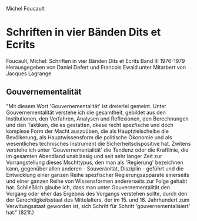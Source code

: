 Michel Foucault

Schriften in vier Bänden
Dits et Ecrits
==============
Foucault, Michel: Schriften in vier Bänden
Dits et Ecrits
Band III
1976-1979
Herausgegeben von Daniel Defert und Francois Ewald unter Mitarbert von Jacques Lagrange

Gouvernementalität
------------------
"Mit diesem Wort 'Gouvernementalität' ist dreierlei gemeint. Unter Gouvernementalität verstehe ich die gesamtheit, gebildet aus den Institutionen, den Verfahren, Analysen und Reflexionen, den Berechnungen und den Taktiken, die es gestatten, dkese recht spezfische und doch komplexe Form der Macht auszuüben, die als Hauptzielscheibe die Bevölkerung, als Hauptwissensform die politische Ökonomie und als wesentliches technisches Instrument die Sicherheitsdispositive hat. Zwitens verstehe ich unter 'Gouvernementalität' die Tendenz oder die Kraftlinie, die im gesamten Abendland unablässig und seit sehr langer Zeit zur Vorrangstellung dieses Mschttypus, den man als 'Regierung' bezeichnen kann, gegenüber allen anderen - Souveränität, Disziplin - geführt und die Entwicklung einer ganzen Reihe spezfischer Regierungsapparate einerseits und einer ganzen Reihe von Wissensformen andererseits zur Folge gehabt hat. Schließlich glaube ich, dass man unter Gouvernementalität den Vorgang oder eher das Ergebnis des Vorgangs verstehen sollte, durch den der Gerechtigkeitsstaat des Mittelalters, der im 15. und 16. Jahrhundert zum Verwltungsstaat geworden ist, sich Schritt für Schritt 'gouvernementalisiert' hat."
(821f.)

